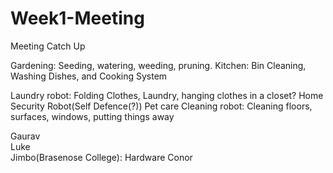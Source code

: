 # Week1-Meeting
Meeting Catch Up

Gardening: Seeding, watering, weeding, pruning.
Kitchen: Bin Cleaning, Washing Dishes, and Cooking System


Laundry robot: Folding Clothes, Laundry, hanging clothes in a closet?
Home Security Robot(Self Defence(?))
Pet care
Cleaning robot: Cleaning floors, surfaces, windows, putting things away



Gaurav    
Luke  
Jimbo(Brasenose College): Hardware
Conor
